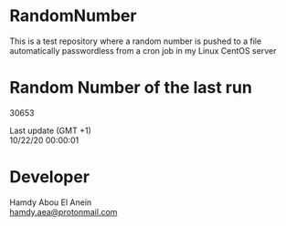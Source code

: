 # RandomNumber    
This is a test repository where a random number is pushed to a file automatically passwordless from a cron job in my Linux CentOS server    
# Random Number of the last run   
30653
      
Last update (GMT +1)    
10/22/20 00:00:01
# Developer    
Hamdy Abou El Anein   
hamdy.aea@protonmail.com
